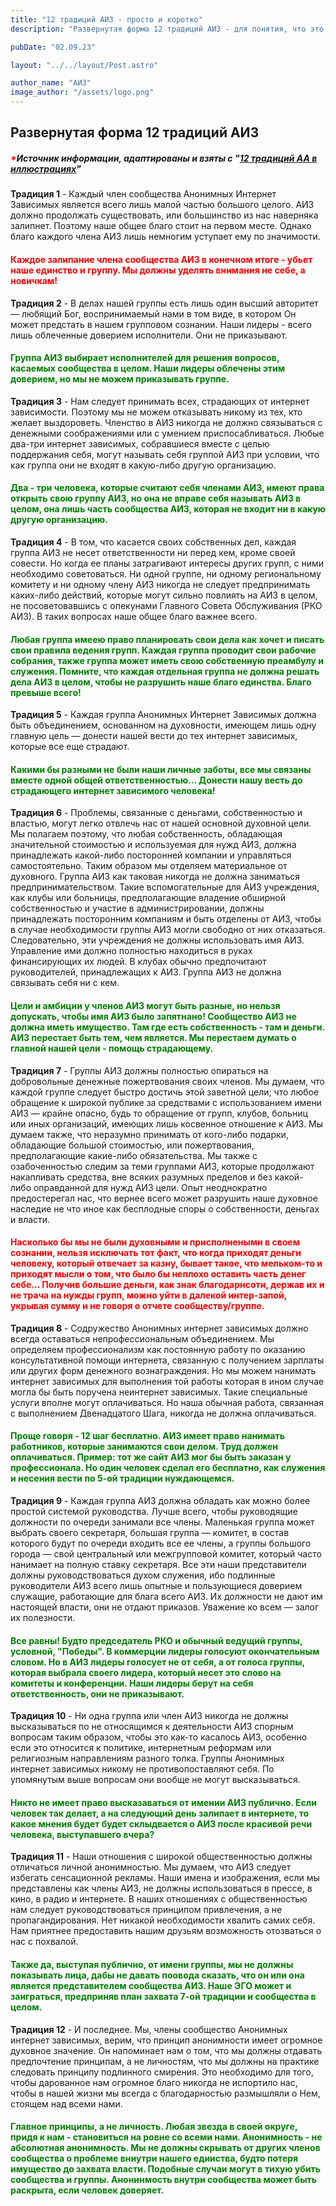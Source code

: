 ```yaml
---
title: "12 традиций АИЗ - просто и коротко"
description: "Развернутая форма 12 традиций АИЗ - для понятия, что это и зачем."

pubDate: "02.09.23"

layout: "../../layout/Post.astro"

author_name: "АИЗ"
image_author: "/assets/logo.png"
---
```


## Развернутая форма 12 традиций АИЗ

##### <span style="color: red">\*</span>Источник информации, адаптированы и взяты с "<u>12 традиций АА в иллюстрациях</u>"

**Традиция 1** - Каждый член сообщества Анонимных Интернет Зависимых является всего лишь малой частью большого целого. АИЗ должно продолжать существовать, или большинство из нас наверняка залипнет. Поэтому наше общее благо стоит на первом месте. Однако благо каждого члена АИЗ лишь немногим уступает ему по значимости.

#### <span style="color: red">Каждое залипание члена сообщества АИЗ в конечном итоге - убьет наше единство и группу. Мы должны уделять внимания не себе, а новичкам!</span>

**Традиция 2** - В делах нашей группы есть лишь один высший авторитет — любящий Бог, воспринимаемый нами в том виде, в котором Он может предстать в нашем групповом сознании. Наши лидеры - всего лишь облеченные доверием исполнители. Они не приказывают.

#### <span style="color: green">Группа АИЗ выбирает исполнителей для решения вопросов, касаемых сообщества в целом. Наши лидеры облечены этим доверием, но мы не можем приказывать группе.</span>

**Традиция 3** - Нам следует принимать всех, страдающих от интернет зависимости. Поэтому мы не можем отказывать никому из тех, кто желает выздороветь. Членство в АИЗ никогда не должно связываться с денежными соображениями или с умением приспосабливаться. Любые два-три интернет зависимых, собравшиеся вместе с целью поддержания себя, могут называть себя группой АИЗ при условии, что как группа они не входят в какую-либо другую организацию.

#### <span style="color: green">Два - три человека, которые считают себя членами АИЗ, имеют права открыть свою группу АИЗ, но она не вправе себя называть АИЗ в целом, она лишь часть сообщества АИЗ, которая не входит ни в какую другую организацию.</span>

**Традиция 4** - В том, что касается своих собственных дел, каждая группа АИЗ не несет ответственности ни перед кем, кроме своей совести. Но когда ее планы затрагивают интересы других групп, с ними необходимо советоваться. Ни одной группе, ни одному региональному комитету и ни одному члену АИЗ никогда не следует предпринимать каких-либо действий, которые могут сильно повлиять на АИЗ в целом, не посоветовавшись с опекунами Главного Совета Обслуживания (РКО АИЗ). В таких вопросах наше общее благо важнее всего.

#### <span style="color: green">Любая группа имеею право планировать свои дела как хочет и писать свои правила ведения групп. Каждая группа проводит свои рабочие собрания, также группа может иметь свою собственную преамбулу и служения. Помните, что каждая отдельная группа не должна решать дела АИЗ в целом, чтобы не разрушить наше благо единства. Благо превыше всего!</span>

**Традиция 5** - Каждая группа Анонимных Интернет Зависимых должна быть объединением, основанном на духовности, имеющем лишь одну главную цель — донести нашей вести до тех интернет зависимых, которые все еще страдают.

#### <span style="color: green">Какими бы разными не были наши личные заботы, все мы связаны вместе одной общей ответственностью... Донести нашу весть до страдающего интернет зависимого человека!</span>

**Традиция 6** - Проблемы, связанные с деньгами, собственностью и властью, могут легко отвлечь нас от нашей основной духовной цели. Мы полагаем поэтому, что любая собственность, обладающая значительной стоимостью и используемая для нужд АИЗ, должна принадлежать какой-либо посторонней компании и управляться самостоятельно. Таким образом мы отделяем материальное от духовного. Группа АИЗ как таковая никогда не должна заниматься предпринимательством. Такие вспомогательные для АИЗ учреждения, как клубы или больницы, предполагающие владение обширной собственностью и участие в администрировании, должны принадлежать посторонним компаниям и быть отделены от АИЗ, чтобы в случае необходимости группы АИЗ могли свободно от них отказаться. Следовательно, эти учреждения не должны использовать имя АИЗ. Управление ими должно полностью находиться в руках финансирующих их людей. В клубах обычно предпочитают руководителей, принадлежащих к АИЗ. Группа АИЗ не должна связывать себя ни с кем.

#### <span style="color: green">Цели и амбиции у членов АИЗ могут быть разные, но нельзя допускать, чтобы имя АИЗ было запятнано! Сообщество АИЗ не должна иметь имущество. Там где есть собственность - там и деньги. АИЗ перестает быть тем, чем является. Мы перестаем думать о главной нашей цели - помощь страдающему.</span>

**Традиция 7** - Группы АИЗ должны полностью опираться на добровольные денежные пожертвования своих членов. Мы думаем, что каждой группе следует быстро достичь этой заветной цели; что любое обращение к широкой публике за средствами с использованием имени АИЗ — крайне опасно, будь то обращение от групп, клубов, больниц или иных организаций, имеющих лишь косвенное отношение к АИЗ. Мы думаем также, что неразумно принимать от кого-либо подарки, обладающие большой стоимостью, или пожертвования, предполагающие какие-либо обязательства. Мы также с озабоченностью следим за теми группами АИЗ, которые продолжают накапливать средства, вне всяких разумных пределов и без какой- либо оправданной для нужд АИЗ цели. Опыт неоднократно предостерегал нас, что вернее всего может разрушить наше духовное наследие не что иное как бесплодные споры о собственности, деньгах и власти.

#### <span style="color: red">Насколько бы мы не были духовными и присполнеными в своем сознании, нельзя исключать тот факт, что когда приходят деньги человеку, который отвечает за казну, бывает такое, что мельком-то и приходят мысли о том, что было бы неплохо оставить часть денег себе... Получив большие деньги, как знак благодарнсоти, держав их и не трача на нужды групп, можно уйти в далекой интер-запой, укрывая сумму и не говоря о отчете сообществу/группе.</span>

**Традиция 8** - Содружество Анонимных интернет зависимых должно всегда оставаться непрофессиональным объединением. Мы определяем профессионализм как постоянную работу по оказанию консультативной помощи интернета, связанную с получением зарплаты или других форм денежного вознаграждения. Но мы можем нанимать интернет зависимых для выполнения той работы которая в ином случае могла бы быть поручена неинтернет зависимых. Такие специальные услуги вполне могут оплачиваться. Но наша обычная работа, связанная с выполнением Двенадцатого Шага, никогда не должна оплачиваться.

#### <span style="color: green">Проще говоря - 12 шаг бесплатно. АИЗ имеет право нанимать работников, которые занимаются свои делом. Труд должен оплачиваться. Пример: тот же сайт АИЗ мог бы быть заказан у профессионала. Но один человек сделал его бесплатно, как служения и несения вести по 5-ой традиции нуждающемся.</span>

**Традиция 9** - Каждая группа АИЗ должна обладать как можно более простой системой руководства. Лучше всего, чтобы руководящие должности по очереди занимали все члены. Маленькая группа может выбрать своего секретаря, большая группа — комитет, в состав которого будут по очереди входить все ее члены, а группы большого города — свой центральный или межгрупповой комитет, который часто нанимает на полную ставку секретаря.
Все эти наши представители должны руководствоваться духом служения, ибо подлинные руководители АИЗ всего лишь опытные и пользующиеся доверием служащие, работающие для блага всего АИЗ. Их должности не дают им настоящей власти, они не отдают приказов. Уважение ко всем — залог их полезности.

#### <span style="color: green">Все равны! Будто председатель РКО и обычный ведущий группы, условной, "Победы". В коммерции лидеры голосуют окончательным словом. Но в АИЗ лидеры голосует не от себя, а от голоса группы, которая выбрала своего лидера, который несет это слово на комитеты и конференции. Наши лидеры берут на себя ответственность, они не приказывают.

</span>

**Традиция 10** - Ни одна группа или член АИЗ никогда не должны высказываться по не относящимся к деятельности АИЗ спорным вопросам таким образом, чтобы это как-то касалось АИЗ, особенно если это относится к политике, интернетным реформам или религиозным направлениям разного толка. Группы Анонимных интернет зависимых никому не противопоставляют себя. По упомянутым выше вопросам они вообще не могут высказываться.

#### <span style="color: green">Никто не имеет право высказаваться от имении АИЗ публично. Если человек так делает, а на следующий день залипает в интернете, то какое мнения будет будет склыдвается о АИЗ после красивой речи человека, выступавшего вчера?</span>

**Традиция 11** - Наши отношения с широкой общественностью должны отличаться личной анонимностью. Мы думаем, что АИЗ следует избегать сенсационной рекламы. Наши имена и изображения, если мы представлены как члены АИЗ, не должны использоваться в прессе, в кино, в радио и интернете. В наших отношениях с общественностью нам следует руководствоваться принципом привлечения, а не пропагандирования. Нет никакой необходимости хвалить самих себя. Нам приятнее предоставить нашим друзьям возможность отозваться о нас с похвалой.

#### <span style="color: green">Также да, выступая публично, от имени группы, мы не должны показывать лица, дабы не давать поовода сказать, что он или она является представителем сообщества АИЗ. Наше ЭГО может и заиграться, предприняв план захвата 7-ой традиции и сообщества в целом.</span>

**Традиция 12** - И последнее. Мы, члены сообщество Анонимных интернет зависимых, верим, что принцип анонимности имеет огромное духовное значение. Он напоминает нам о том, что мы должны отдавать предпочтение принципам, а не личностям, что мы должны на практике следовать принципу подлинного смирения. Это необходимо для того, чтобы дарованное нам огромное благо никогда не испортило нас, чтобы в нашей жизни мы всегда с благодарностью размышляли о Нем, стоящем над всеми нами.

#### <span style="color: green">Главное принципы, а не личность. Любая звезда в своей округе, придя к нам - становиться на ровне со всеми нами. Анонимность - не абсолютная анонимность. Мы не должны скрывать от других членов сообщества о проблеме вниутри нашего едииства, будто потеря имущество до захвата власти. Подобные случаи могут в тихую убить сообщества и группы. Анонинмость внутри сообщества может быть раскрыта, если человек доверяет. </span>

